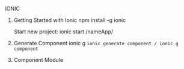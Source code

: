 IONIC

1. Getting Started with Ionic
	npm install -g ionic

   Start new project:
	ionic start /nameApp/


2. Generate Component
	ionic g
	`ionic generate component / ionic g component`

3. Component Module

	